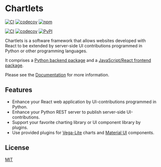 # Chartlets

[![CI](https://github.com/bcdev/chartlets/actions/workflows/frontend-ci.yml/badge.svg)](https://github.com/bcdev/chartlets/actions/workflows/frontend-ci.yml)
[![codecov](https://codecov.io/gh/bcdev/chartlets/graph/badge.svg?token=zJBPMFvnpg&flags=frontend)](https://codecov.io/gh/bcdev/chartlets)
[![npm](https://badge.fury.io/js/chartlets.svg)](https://npmjs.org/package/chartlets)

[![CI](https://github.com/bcdev/chartlets/actions/workflows/backend-ci.yml/badge.svg)](https://github.com/bcdev/chartlets/actions/workflows/backend-ci.yml)
[![codecov](https://codecov.io/gh/bcdev/chartlets/graph/badge.svg?token=zJBPMFvnpg&flags=backend)](https://codecov.io/gh/bcdev/chartlets)
[![PyPI](https://img.shields.io/pypi/v/chartlets)](https://pypi.org/project/chartlets/)

Chartlets is a software framework that allows websites developed with
React to be extended by server-side UI contributions programmed in Python 
or other programming languages. 

It comprises a [Python backend package](chartlets.py/README.md)
and a [JavaScript/React frontend package](chartlets.js/README.md).

Please see the [Documentation](https://bcdev.github.io/chartlets/) for more information.

## Features

- Enhance your React web application by UI-contributions programmed in Python.
- Enhance your Python REST server to publish server-side UI-contributions.
- Support your favorite charting library or UI component library by plugins.
- Use provided plugins for [Vega-Lite](https://vega.github.io/vega-lite/) charts and [Material UI](https://mui.com/material-ui/)
  components.

## License

[MIT](https://github.com/bcdev/chartlets/blob/master/LICENSE)
